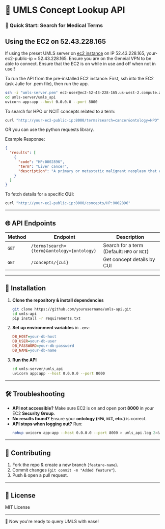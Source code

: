 # 🏥 UMLS Concept Lookup API

### 🚀 **Quick Start: Search for Medical Terms**
## Using the EC2 on 52.43.228.165
If using the preset UMLS server on [ec2 instance](https://us-west-2.console.aws.amazon.com/ec2/home?region=us-west-2#InstanceDetails:instanceId=i-02871ce2788a7a8c2) on IP 52.43.228.165, your-ec2-public-ip = 52.43.228.165. 
Ensure you are on the Geneial VPN to be able to connect. 
Ensure that the EC2 is on while in use and off when not in use!!

To run the API from the pre-installed EC2 instance: 
First, ssh into the  EC2 (ask Julie for .pem file), then run the app.
```sh
ssh -i "umls-server.pem" ec2-user@ec2-52-43-228-165.us-west-2.compute.amazonaws.com
cd umls-server/umls_api
uvicorn app:app --host 0.0.0.0 --port 8000
```

To search for HPO or NCIT concepts related to a term:
```sh
curl "http://your-ec2-public-ip:8000/terms?search=cancer&ontology=HPO"

```
OR you can use the python requests library. 

Example Response:
```json
{
  "results": [
    {
      "code": "HP:0002896",
      "term": "Liver cancer",
      "description": "A primary or metastatic malignant neoplasm that affects the liver."
    }
  ]
}
```

To fetch details for a specific **CUI**:
```sh
curl "http://your-ec2-public-ip:8000/concepts/HP:0002896"
```

---

## 🌐 **API Endpoints**
| Method | Endpoint | Description |
|--------|----------|-------------|
| `GET`  | `/terms?search={term}&ontology={ontology}` | Search for a term (Default: `HPO` or `NCI`) |
| `GET`  | `/concepts/{cui}` | Get concept details by CUI |

---

## 📌 **Installation**
1. **Clone the repository & install dependencies**  
   ```sh
   git clone https://github.com/yourusername/umls-api.git
   cd umls-api
   pip install -r requirements.txt
   ```

2. **Set up environment variables** in `.env`:
   ```ini
   DB_HOST=your-db-host
   DB_USER=your-db-user
   DB_PASSWORD=your-db-password
   DB_NAME=your-db-name
   ```

3. **Run the API**
   ```sh
   cd umls-server/umls_api
   uvicorn app:app --host 0.0.0.0 --port 8000
   ```

---

## 🛠 **Troubleshooting**
- **API not accessible?** Make sure EC2 is on and open port **8000** in your EC2 **Security Group**.  
- **No results found?** Ensure your **ontology (`HPO`, `NCI`, etc.)** is correct.  
- **API stops when logging out?** Run:
  ```sh
  nohup uvicorn app:app --host 0.0.0.0 --port 8000 > umls_api.log 2>&1 &
  ```

---

## 🤝 **Contributing**
1. Fork the repo & create a new branch (`feature-name`).
2. Commit changes (`git commit -m "Added feature"`).
3. Push & open a pull request.

---

## 📜 **License**
MIT License

---

🚀 Now you're ready to query UMLS with ease!

